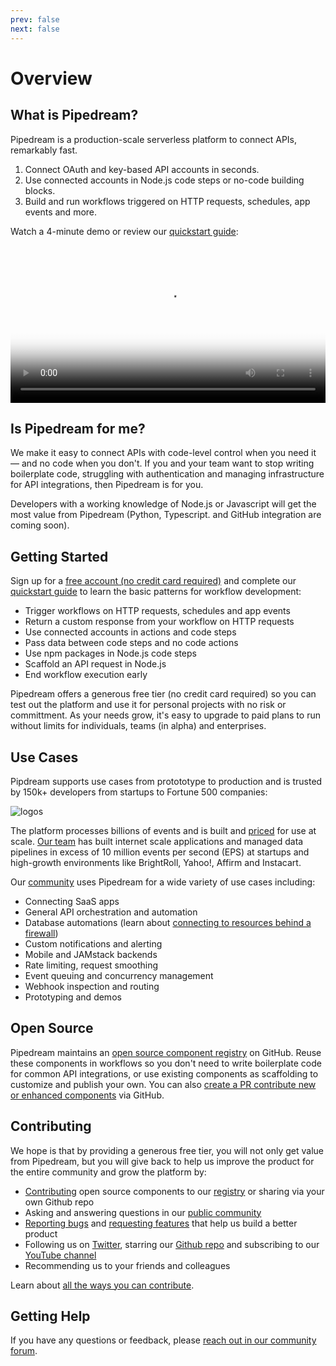 ```yaml
---
prev: false
next: false
---
```


# Overview

## What is Pipedream?

Pipedream is a production-scale serverless platform to connect APIs, remarkably fast. 

1. Connect OAuth and key-based API accounts in seconds.
2. Use connected accounts in Node.js code steps or no-code building blocks.
3. Build and run workflows triggered on HTTP requests, schedules, app events and more.

<!--Pipedream also makes it easy to test and validate your integrations, scaffold API requests for any app, maintain state between executions, manage execution rate and concurrency and more. -->

Watch a 4-minute demo or review our [quickstart guide](/quickstart/):

<!--With Pipedream, you can stop writing boilerplate code, struggling with authentication and managing infrastructure, and start connecting APIs with code-level control when you need it — and no code when you don't. -->

<!--Pipedream is a low code integration platform for developers. We make it easy to connect APIs remarkably fast so you can stop writing boilerplate code, struggling with authentication and managing infrastructure, and start connecting APIs with code-level control when you need it — and no code when you don't.-->

<video controls poster="./images/demo-poster.png" width="100%">
  <source src="https://res.cloudinary.com/pipedreamin/video/upload/v1612307285/homepage/Using_Event_Sources_and_Workflows__Analyze_Twitter_Sentiment_in_Real-Time_and_Save_to_Google_Sheets_ehy2ho.mp4" type="video/mp4">
Your browser does not support the video tag.
</video>

<!--![image-20210520194929461](./image-20210520194929461.png)-->

<!--img src="https://res.cloudinary.com/pipedreamin/image/upload/v1612919959/homepage/workflow-demo_ks64up.png"-->

<!--
Trusted by developers from startups to Fortune 500 companies:

![logos](https://res.cloudinary.com/pipedreamin/image/upload/v1612919944/homepage/logos_kcbviz.png)

## How Pipedream Works

Pipedream provides a serverless platform to build and run workflows that connect APIs:

- Connect your OAuth and key-based API accounts in seconds
- Use connected accounts to auth APIs in code steps or in "no code" building blocks
- Compose steps into workflows and trigger on HTTP requests, schedules or app events

Pipedream also provides easy to use services to solve common serverless and integration challenges including state management, execution rate and concurrency controls, large file support (up to 5TB) and more! 

Watch a demo (4 mins):

-->

## Is Pipedream for me?

We make it easy to connect APIs with code-level control when you need it — and no code when you don't. If you and your team want to stop writing boilerplate code, struggling with authentication and managing infrastructure for API integrations, then Pipedream is for you. 

Developers with a working knowledge of Node.js or Javascript will get the most value from Pipedream (Python, Typescript. and GitHub integration are coming soon).

<!--
Pipedream is trusted by 150k+ developers from startups to Fortune 500 companies:

![logos](https://res.cloudinary.com/pipedreamin/image/upload/v1612919944/homepage/logos_kcbviz.png)
-->

## Getting Started

Sign up for a [free account (no credit card required)](https://pipedream.com/auth/signup) and complete our [quickstart guide](/quickstart/) to learn the basic patterns for workflow development:

- Trigger workflows on HTTP requests, schedules and app events
- Return a custom response from your workflow on HTTP requests 
- Use connected accounts in actions and code steps
- Pass data between code steps and no code actions
- Use npm packages in Node.js code steps
- Scaffold an API request in Node.js
- End workflow execution early

<!--
<p style="text-align:center;">
<a href="/quickstart/hello-world/"><img src="./quickstart/get-started.png"></a>
</p>
-->
Pipedream offers a generous free tier (no credit card required) so you can test out the platform and use it for personal projects with no risk or committment. As your needs grow, it's easy to upgrade to paid plans to run without limits for individuals, teams (in alpha) and enterprises.

## Use Cases

Pipdream supports use cases from protototype to production and is trusted by 150k+ developers from startups to Fortune 500 companies:

![logos](https://res.cloudinary.com/pipedreamin/image/upload/v1612919944/homepage/logos_kcbviz.png)

The platform processes billions of events and is built and [priced](https://pipedream.com/pricing/) for use at scale. [Our team](https://pipedream.com/about) has built internet scale applications and managed data pipelines in excess of 10 million events per second (EPS) at startups and high-growth environments like BrightRoll, Yahoo!, Affirm and Instacart. 

Our [community](https://pipedream.com/community) uses Pipedream for a wide variety of use cases including:

- Connecting SaaS apps
- General API orchestration and automation
- Database automations (learn about [connecting to resources behind a firewall](/workflows/steps/code/nodejs/http-requests/#use-an-http-proxy-to-proxy-requests-through-another-host))
- Custom notifications and alerting
- Mobile and JAMstack backends
- Rate limiting, request smoothing
- Event queuing and concurrency management
- Webhook inspection and routing
- Prototyping and demos

## Open Source

Pipedream maintains an [open source component registry](https://github.com/pipedreamhq/pipedream/) on GitHub. Reuse these components in workflows so you don't need to write boilerplate code for common API integrations, or use existing components as scaffolding to customize and publish your own. You can also [create a PR contribute new or enhanced components](/components/guidelines/#process) via GitHub.

## Contributing

We hope is that by providing a generous free tier, you will not only get value from Pipedream, but you will give back to help us improve the product for the entire community and grow the platform by:

- [Contributing](/components/guidelines/) open source components to our [registry](https://github.com/pipedreamhq/pipedream.) or sharing via your own Github repo
- Asking and answering questions in our [public community](https://pipedream.com/community/)
- [Reporting bugs](https://pipedream.com/community/c/bugs/9) and [requesting features](https://github.com/PipedreamHQ/pipedream/issues/new?assignees=&labels=enhancement&template=feature_request.md&title=%5BFEATURE%5D+) that help us build a better product
- Following us on [Twitter](https://twitter.com/pipedream), starring our [Github repo](https://github.com/PipedreamHQ/pipedream) and subscribing to our [YouTube channel](https://www.youtube.com/c/pipedreamhq)
- Recommending us to your friends and colleagues

Learn about [all the ways you can contribute](https://pipedream.com/contributing).

## Getting Help

If you have any questions or feedback, please [reach out in our community forum](https://pipedream.com/community).



<!--
### Benefits

### No servers or infrastructure to manage

In other tools, you typically have to setup infrastructure to process events — typically you setup an HTTP endpoint, then run a script on a container, or have to manage a serverless function. This takes time to write and maintain.

Pipedream is purpose-built for running workflows on event data, so we take care of the infrastructure and boilerplate configuration for you. **Pipedream lets you focus on _what_ you want done, and we take care of _how_ to do it for you.**

### Run any Node code

Write Node.js [code](/workflows/steps/code/) and require npm packages. `event` contains your trigger event data. Exported step data, along with standard output, appears under each code step for inline observability.

### Iterate quickly with inline observability, automatic versioning and instant deploys

See events and debug execution details in real time. Output, errors, timing, and return values appear below each step. Time travel to previous versions of code, at the time the event occurred.

### Connect to APIs without writing any code

[Actions](/workflows/steps/actions/) are pre-defined code steps built by the Pipedream community. Send a message to Slack or Discord, store data in S3 or Snowflake, and more, all without writing any code.

### Auth made easy

Auth apps once, connect to those apps in any workflow. Pipedream supports OAuth and key-based auth, and handles the OAuth flow and token refresh for you. Just link accounts to steps and reference the relevant auth info in code.

### It's free

The Pipedream team believes anyone should be able to run simple, low-volume workflows at no cost. **Pipedream offers a [generous free tier](/pricing/#developer-tier)**. You can run sources and workflows for free within the limits of the free tier. If you hit these limits, you can upgrade to one of our [paid tiers](/pricing/#professional-tier).
-->